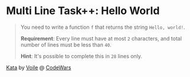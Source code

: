 # Multi Line Task++: Hello World

> You need to write a function `f` that returns the string `Hello, world!`.
>
> **Requirement**: Every line must have at most `2` characters, and total number of lines must be less than `40`.
>
> **Hint**: It's possible to complete this in `28` lines only.

[Kata](https://www.codewars.com/kata/5935558a32fb828aad001213) by [Voile](https://www.codewars.com/users/Voile) @ [CodeWars](https://www.codewars.com)
